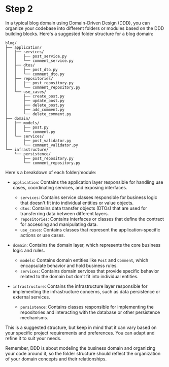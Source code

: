 # Step 2

In a typical blog domain using Domain-Driven Design (DDD), you can organize 
your codebase into different folders or modules based on the DDD building 
blocks. Here's a suggested folder structure for a blog domain: 


```
blog/
├── application/
│   ├── services/
│   │   ├── post_service.py
│   │   └── comment_service.py
│   ├── dtos/
│   │   ├── post_dto.py
│   │   └── comment_dto.py
│   ├── repositories/
│   │   ├── post_repository.py
│   │   └── comment_repository.py
│   └── use_cases/
│       ├── create_post.py
│       ├── update_post.py
│       ├── delete_post.py
│       ├── add_comment.py
│       └── delete_comment.py
├── domain/
│   ├── models/
│   │   ├── post.py
│   │   └── comment.py
│   └── services/
│       ├── post_validator.py
│       └── comment_validator.py
└── infrastructure/
    └── persistence/
        ├── post_repository.py
        └── comment_repository.py
```

Here's a breakdown of each folder/module:

- `application`: Contains the application layer responsible for handling use cases, coordinating services, and exposing interfaces.
  - `services`: Contains service classes responsible for business logic that doesn't fit into individual entities or value objects.
  - `dtos`: Contains data transfer objects (DTOs) that are used for transferring data between different layers.
  - `repositories`: Contains interfaces or classes that define the contract for accessing and manipulating data.
  - `use_cases`: Contains classes that represent the application-specific actions or use cases.

- `domain`: Contains the domain layer, which represents the core business logic and rules.
  - `models`: Contains domain entities like `Post` and `Comment`, which encapsulate behavior and hold business rules.
  - `services`: Contains domain services that provide specific behavior related to the domain but don't fit into individual entities.

- `infrastructure`: Contains the infrastructure layer responsible for implementing the infrastructure concerns, such as data persistence or external services.
  - `persistence`: Contains classes responsible for implementing the repositories and interacting with the database or other persistence mechanisms.

This is a suggested structure, but keep in mind that it can vary based on 
your specific project requirements and preferences. You can adapt and refine 
it to suit your needs. 

Remember, DDD is about modeling the business domain and organizing your code 
around it, so the folder structure should reflect the organization of your 
domain concepts and their relationships. 
